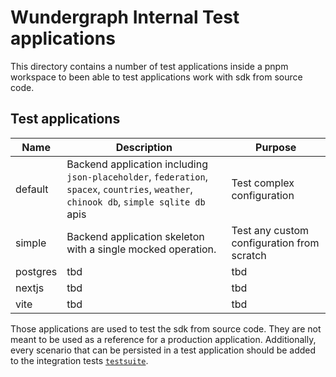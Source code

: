 # Wundergraph Internal Test applications

This directory contains a number of test applications inside a pnpm workspace to been able to test applications work with sdk from source code.

## Test applications

| Name     | Description                                                                                                                             | Purpose                                    |
| -------- | --------------------------------------------------------------------------------------------------------------------------------------- | ------------------------------------------ |
| default  | Backend application including `json-placeholder`, `federation`, `spacex`, `countries`, `weather`, `chinook db`, `simple sqlite db` apis | Test complex configuration                 |
| simple   | Backend application skeleton with a single mocked operation.                                                                            | Test any custom configuration from scratch |
| postgres | tbd                                                                                                                                     | tbd                                        |
| nextjs   | tbd                                                                                                                                     | tbd                                        |
| vite     | tbd                                                                                                                                     | tbd                                        |

Those applications are used to test the sdk from source code. They are not meant to be used as a reference for a production application.
Additionally, every scenario that can be persisted in a test application should be added to the integration tests [`testsuite`](../packages/testsuite).
